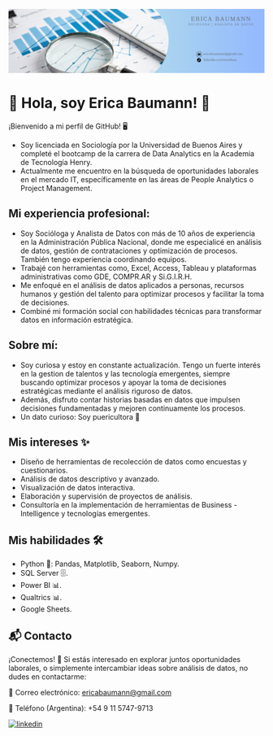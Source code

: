 ![Logo](https://raw.githubusercontent.com/ericabaumann/ericabaumann/a930746e26f733c8ade8c7747249d2dcb8d4c873/Banner%20de%20Linkedin%20Analista%20de%20Datos%20(1).png)
# 🚀 Hola, soy Erica Baumann! 👋



¡Bienvenido a mi perfil de GitHub! 🖥️


- Soy licenciada en Sociología por la Universidad de Buenos Aires y completé el bootcamp de la carrera de Data Analytics en la Academia de Tecnología Henry.
- Actualmente me encuentro en la búsqueda de oportunidades laborales en el mercado IT, específicamente en las áreas de People Analytics o Project Management.


## Mi experiencia profesional:
- Soy Socióloga y Analista de Datos con más de 10 años de experiencia en la Administración Pública Nacional, donde me especialicé en análisis de datos, gestión de contrataciones y optimización de procesos. También tengo experiencia coordinando equipos.
- Trabajé con herramientas como, Excel, Access, Tableau y plataformas administrativas como GDE, COMPR.AR y Si.G.I.R.H.
- Me enfoqué en el análisis de datos aplicados a personas, recursos humanos y gestión del talento para optimizar procesos y facilitar la toma de decisiones.
- Combiné mi formación social con habilidades técnicas para transformar datos en información estratégica.

## Sobre mí:

- Soy curiosa y estoy en constante actualización. Tengo un fuerte interés en la gestion de talentos y las tecnología emergentes, siempre buscando optimizar procesos y apoyar la toma de decisiones estratégicas mediante el análisis riguroso de datos. 
- Además, disfruto contar historias basadas en datos que impulsen decisiones fundamentadas y mejoren continuamente los procesos.
- Un dato curioso: Soy puericultora 👶

## Mis intereses ✨
- Diseño de herramientas de recolección de datos como encuestas y cuestionarios.
- Análisis de datos descriptivo y avanzado.
- Visualización de datos interactiva.
- Elaboración y supervisión de proyectos de análisis.
- Consultoría en la implementación de herramientas de Business - Intelligence y tecnologías emergentes.

## Mis habilidades 🛠️

- Python 🐍: Pandas, Matplotlib, Seaborn, Numpy.
- SQL Server 🗄️.
- Power BI 📊.
- Qualtrics 📊.
- Google Sheets.

## 📬 Contacto
¡Conectemos! 🚀
Si estás interesado en explorar juntos oportunidades laborales, o simplemente intercambiar ideas sobre análisis de datos, no dudes en contactarme:

📧 Correo electrónico: ericabaumann@gmail.com

📱 Teléfono (Argentina): +54 9 11 5747-9713

[![linkedin](https://img.shields.io/badge/linkedin-0A66C2?style=for-the-badge&logo=linkedin&logoColor=white)](https://www.linkedin.com/in/eribau/) 
